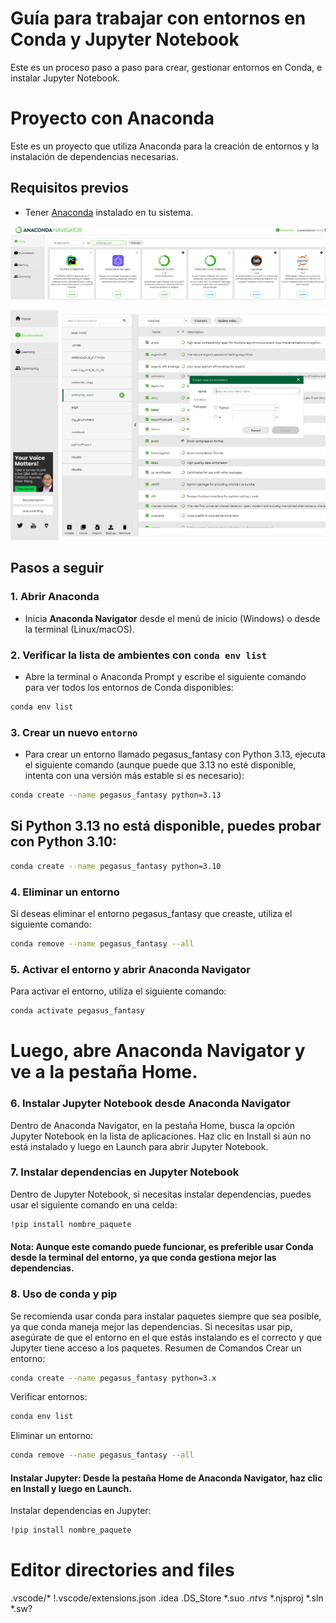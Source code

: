 # Guía para trabajar con entornos en Conda y Jupyter Notebook

Este es un proceso paso a paso para crear, gestionar entornos en Conda, e instalar Jupyter Notebook.

# Proyecto con Anaconda
Este es un proyecto que utiliza Anaconda para la creación de entornos y la instalación de dependencias necesarias.
## Requisitos previos
- Tener [Anaconda](https://www.anaconda.com/products/distribution) instalado en tu sistema.

![Descripción de la imagen 1](https://github.com/IsyelDev/Ambiente_Python/blob/main/Captura%20de%20pantalla%202025-01-16%20205543.png)

![Descripción de la imagen 2](https://github.com/IsyelDev/Ambiente_Python/blob/main/segundo.png)


## Pasos a seguir

### 1. **Abrir Anaconda**
   - Inicia **Anaconda Navigator** desde el menú de inicio (Windows) o desde la terminal (Linux/macOS).

### 2. **Verificar la lista de ambientes con `conda env list`**
   - Abre la terminal o Anaconda Prompt y escribe el siguiente comando para ver todos los entornos de Conda disponibles:
   ```bash
   conda env list
   ```

### 3. **Crear un nuevo `entorno`**
   - Para crear un entorno llamado pegasus_fantasy con Python 3.13, ejecuta el siguiente comando (aunque puede que 3.13 no esté disponible, intenta con una versión más estable si es necesario):
 ```bash
conda create --name pegasus_fantasy python=3.13  
```
## Si Python 3.13 no está disponible, puedes probar con Python 3.10:
 ```bash
conda create --name pegasus_fantasy python=3.10
```
### 4. Eliminar un entorno
Si deseas eliminar el entorno pegasus_fantasy que creaste, utiliza el siguiente comando:
```bash
conda remove --name pegasus_fantasy --all
```
### 5. Activar el entorno y abrir Anaconda Navigator
Para activar el entorno, utiliza el siguiente comando:
```bash
conda activate pegasus_fantasy
```
# Luego, abre Anaconda Navigator y ve a la pestaña Home.
### 6. Instalar Jupyter Notebook desde Anaconda Navigator
Dentro de Anaconda Navigator, en la pestaña Home, busca la opción Jupyter Notebook en la lista de aplicaciones.
Haz clic en Install si aún no está instalado y luego en Launch para abrir Jupyter Notebook.
### 7. Instalar dependencias en Jupyter Notebook
Dentro de Jupyter Notebook, si necesitas instalar dependencias, puedes usar el siguiente comando en una celda:
```bash
!pip install nombre_paquete
```
#### Nota: Aunque este comando puede funcionar, es preferible usar Conda desde la terminal del entorno, ya que conda gestiona mejor las dependencias.
### 8. Uso de conda y pip
Se recomienda usar conda para instalar paquetes siempre que sea posible, ya que conda maneja mejor las dependencias.
Si necesitas usar pip, asegúrate de que el entorno en el que estás instalando es el correcto y que Jupyter tiene acceso a los paquetes.
Resumen de Comandos
Crear un entorno:

```bash
conda create --name pegasus_fantasy python=3.x
```
Verificar entornos:
```bash
conda env list
```
Eliminar un entorno:

```bash
conda remove --name pegasus_fantasy --all
```
#### Instalar Jupyter: Desde la pestaña Home de Anaconda Navigator, haz clic en Install y luego en Launch.

Instalar dependencias en Jupyter:

```bash
!pip install nombre_paquete
```


# Editor directories and files
.vscode/*
!.vscode/extensions.json
.idea
.DS_Store
*.suo
*.ntvs*
*.njsproj
*.sln
*.sw?
